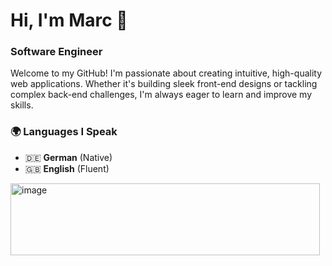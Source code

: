 # Hi, I'm Marc 👋 
### Software Engineer

Welcome to my GitHub! I'm passionate about creating intuitive, high-quality web applications. Whether it's building sleek front-end designs or tackling complex back-end challenges, I'm always eager to learn and improve my skills.  

### 🌍 Languages I Speak  
- 🇩🇪 **German** (Native)  
- 🇬🇧 **English** (Fluent)

<img width="495" height="115" alt="image" src="https://github.com/user-attachments/assets/47e4723c-5c72-4f59-a5c6-2aed8df6eee4" />
